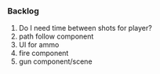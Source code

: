 ### Backlog
1. Do I need time between shots for player?
2. path follow component
3. UI for ammo
4. fire component
5. gun component/scene